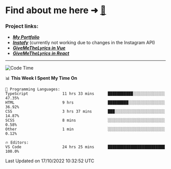 # Find about me here ➜ [🧑](https://pauabella.dev)

### Project links:
- ***[My Portfolio](https://pauabella.dev)***
- ***[Instafy](https://instafy.me)*** (currently not working due to changes in the Instagram API)
- ***[GiveMeTheLyrics in Vue](https://lyrics.pauabella.dev)***
- ***[GiveMeTheLyrics in React](https://pauabella.dev/GiveMeTheLyrics)***

---
<!--START_SECTION:waka-->
![Code Time](http://img.shields.io/badge/Code%20Time-1%2C552%20hrs%2012%20mins-blue)

📊 **This Week I Spent My Time On** 

```text
💬 Programming Languages: 
TypeScript               11 hrs 33 mins      ███████████░░░░░░░░░░░░░░   47.35% 
HTML                     9 hrs               █████████░░░░░░░░░░░░░░░░   36.92% 
CSS                      3 hrs 37 mins       ███░░░░░░░░░░░░░░░░░░░░░░   14.87% 
SCSS                     8 mins              ░░░░░░░░░░░░░░░░░░░░░░░░░   0.58% 
Other                    1 min               ░░░░░░░░░░░░░░░░░░░░░░░░░   0.12%

🔥 Editors: 
VS Code                  24 hrs 25 mins      █████████████████████████   100.0%

```


 Last Updated on 17/10/2022 10:32:52 UTC
<!--END_SECTION:waka-->
